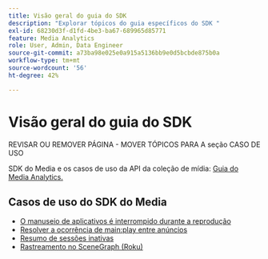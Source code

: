 ```yaml
---
title: Visão geral do guia do SDK
description: "Explorar tópicos do guia específicos do SDK "
exl-id: 68230d3f-d1fd-4be3-ba67-689965d85771
feature: Media Analytics
role: User, Admin, Data Engineer
source-git-commit: a73ba98e025e0a915a5136bb9e0d5bcbde875b0a
workflow-type: tm+mt
source-wordcount: '56'
ht-degree: 42%

---
```


# Visão geral do guia do SDK


REVISAR OU REMOVER PÁGINA - MOVER TÓPICOS PARA A seção CASO DE USO

SDK do Media e os casos de uso da API da coleção de mídia: [Guia do Media Analytics.](/help/media-analytics-cookbook/media-analytics-cookbook.md)

## Casos de uso do SDK do Media



* [O manuseio de aplicativos é interrompido durante a reprodução](/help/use-cases/cookbook/app-interrupts.md)
* [Resolver a ocorrência de main:play entre anúncios](/help/use-cases/cookbook/fix-ad-play-ad.md)
* [Resumo de sessões inativas](/help/use-cases/cookbook/resuming-inactive.md)
* [Rastreamento no SceneGraph (Roku)](/help/use-cases/cookbook/sdk-track-scenegraph.md)
